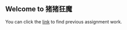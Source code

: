 ## Welcome to 猪猪狂魔
You can click the [link](https://drive.google.com/drive/mobile/folders/1qS1s5BGIhyitVFBwa_SeL-fGzlMpk02l/1vwGL97L9ksKPttkt_mFfU782JyVnzS08/1MbKH8givmrArFsGZHr4zmLfbiq7Ef9TX?usp=drive_open&sort=13&direction=a) to find previous assignment work.
